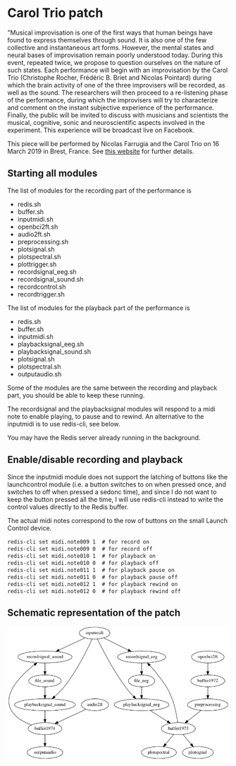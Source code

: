 # Carol Trio patch

"Musical improvisation is one of the first ways that human beings have found to
express themselves through sound. It is also one of the few collective and
instantaneous art forms. However, the mental states and neural bases of
improvisation remain poorly understood today. During this event, repeated twice,
we propose to question ourselves on the nature of such states. Each performance
will begin with an improvisation by the Carol Trio (Christophe Rocher, Frédéric
B. Briet and Nicolas Pointard) during which the brain activity of one of the
three improvisers will be recorded, as well as the sound. The researchers will
then proceed to a re-listening phase of the performance, during which the
improvisers will try to characterize and comment on the instant subjective
experience of the performance. Finally, the public will be invited to discuss
with musicians and scientists the musical, cognitive, sonic and neuroscientific
aspects involved in the experiment. This experience will be broadcast live on
Facebook.

This piece will be performed by Nicolas Farrugia and the Carol Trio on 16 March
2019 in Brest, France. See [this website](https://dev.semaineducerveau.fr/manifestation/cerveau-et-improvisation-musicale%E2%80%89-un-concert-exploratoire/) for further details.

## Starting all modules

The list of modules for the recording part of the performance is

-  redis.sh
-  buffer.sh
-  inputmidi.sh
-  openbci2ft.sh
-  audio2ft.sh
-  preprocessing.sh
-  plotsignal.sh
-  plotspectral.sh
-  plottrigger.sh
-  recordsignal_eeg.sh
-  recordsignal_sound.sh
-  recordcontrol.sh
-  recordtrigger.sh

The list of modules for the playback part of the performance is

-  redis.sh
-  buffer.sh
-  inputmidi.sh
-  playbacksignal_eeg.sh
-  playbacksignal_sound.sh
-  plotsignal.sh
-  plotspectral.sh
-  outputaudio.sh

Some of the modules are the same between the recording and playback part, you
should be able to keep these running.

The recordsignal and the playbacksignal modules will respond to a midi note to
enable playing, to pause and to rewind. An alternative to the inputmidi is to
use redis-cli, see below.

You may have the Redis server already running in the background.

## Enable/disable recording and playback

Since the inputmidi module does not support the latching of buttons like the
launchcontrol module (i.e. a button switches to on when pressed once, and
switches to off when pressed a sedonc time), and since I do not want to keep the
button pressed all the time, I will use redis-cli instead to write the control
values directly to the Redis buffer.

The actual midi notes correspond to the row of buttons on the small Launch
Control device.

    redis-cli set midi.note009 1  # for record on
    redis-cli set midi.note009 0  # for record off
    redis-cli set midi.note010 1  # for playback on
    redis-cli set midi.note010 0  # for playback off
    redis-cli set midi.note011 1  # for playback pause on
    redis-cli set midi.note011 0  # for playback pause off
    redis-cli set midi.note012 1  # for playback rewind on
    redis-cli set midi.note012 0  # for playback rewind off

## Schematic representation of the patch

![flowchart](patch.png)
